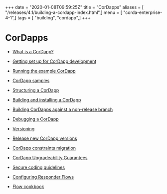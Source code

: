 +++
date = "2020-01-08T09:59:25Z"
title = "CorDapps"
aliases = [ "/releases/4.1/building-a-cordapp-index.html",]
menu = [ "corda-enterprise-4-1",]
tags = [ "building", "cordapp",]
+++


# CorDapps


* [What is a CorDapp?](cordapp-overview.md)

* [Getting set up for CorDapp development](getting-set-up.md)

* [Running the example CorDapp](tutorial-cordapp.md)

* [CorDapp samples](building-a-cordapp-samples.md)

* [Structuring a CorDapp](writing-a-cordapp.md)

* [Building and installing a CorDapp](cordapp-build-systems.md)

* [Building CorDapps against a non-release branch](building-against-master.md)

* [Debugging a CorDapp](debugging-a-cordapp.md)

* [Versioning](versioning.md)

* [Release new CorDapp versions](upgrading-cordapps.md)

* [CorDapp constraints migration](cordapp-constraint-migration.md)

* [CorDapp Upgradeability Guarantees](cordapp-upgradeability.md)

* [Secure coding guidelines](secure-coding-guidelines.md)

* [Configuring Responder Flows](flow-overriding.md)

* [Flow cookbook](flow-cookbook.md)



